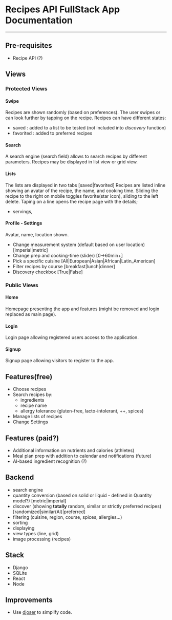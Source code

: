 # Recipes API FullStack App Documentation
--------------------
## Pre-requisites
* Recipe API (?)
## Views
### Protected Views
#### Swipe
Recipes are shown randomly (based on preferences). The user swipes or can look further by tapping on the recipe.
Recipes can have different states:
- saved     : added to a list to be tested (not included into *discovery* function)
- favorited : added to preferred recipes
#### Search
A search engine (search field) allows to search recipes by different parameters.
Recipes may be displayed in list view or grid view.
#### Lists
The lists are displayed in two tabs [saved|favorited]
Recipes are listed inline showing an avatar of the recipe, the name, and cooking time.
Sliding the recipe to the right on mobile toggles favorite(star icon), sliding to the left delete.
Taping on a line opens the recipe page with the details;
- servings, 
#### Profile - Settings
Avatar, name, location shown.
- Change measurement system (default based on user location) [imperial|metric]
- Change prep and cooking-time (slider) [0->60min+]
- Pick a specific cuisine [All|European|Asian|African|Latin_American]
- Filter recipes by course [breakfast|lunch|dinner]
- Discovery checkbox [True|False]
### Public Views
#### Home
Homepage presenting the app and features (might be removed and login replaced as main page).
#### Login
Login page allowing registered users access to the application.
#### Signup
Signup page allowing visitors to register to the app. 
## Features(free)
* Choose recipes
* Search recipes by:
  - ingredients
  - recipe name
  - allergy tolerance (gluten-free, lacto-intolerant, ++, spices)
* Manage lists of recipes
* Change Settings
## Features (paid?)
* Additional information on nutrients and calories (athletes)
* Meal plan prep with addition to calendar and notifications (future)
* AI-based ingredient recognition (?)
## Backend
* search engine
* quantity conversion (based on solid or liquid - defined in Quantity model?) [metric|imperial]
* discover (showing **totally** random, similar or strictly preferred recipes) [randomized|similar(AI)|preferred]
* filtering (cuisine, region, course, spices, allergies...)
* sorting
* displaying
* view types (line, grid)
* image processing (recipes)

## Stack
- Django
- SQLite
- React
- Node

## Improvements
- Use [djoser](https://djoser.readthedocs.io/en/latest/introduction.html) to simplify code. 
